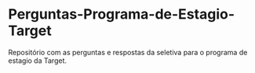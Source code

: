 # Perguntas-Programa-de-Estagio-Target
Repositório com as perguntas e respostas da seletiva para o programa de estagio da Target.
